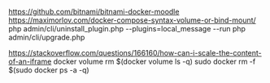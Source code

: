 https://github.com/bitnami/bitnami-docker-moodle
https://maximorlov.com/docker-compose-syntax-volume-or-bind-mount/
php admin/cli/uninstall_plugin.php --plugins=local_message --run
php admin/cli/upgrade.php

https://stackoverflow.com/questions/166160/how-can-i-scale-the-content-of-an-iframe
docker volume rm $(docker volume ls -q)
sudo docker rm -f $(sudo docker ps -a -q)